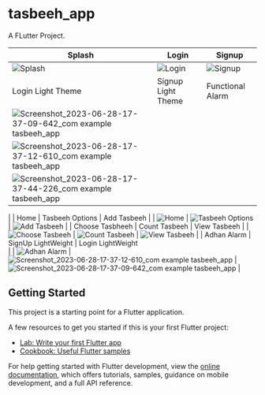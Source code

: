 # tasbeeh_app

A FLutter Project.

| Splash                                      | Login                                     | Signup                                      |
| ------------------------------------------- | ------------------------------------------- | -------------------------------------------- |
| ![Splash](https://github.com/Noman050/Tasbeeh_App/assets/107186063/80e6770a-4326-44a4-871a-354defb4f932) | ![Login](https://github.com/Noman050/Tasbeeh_App/assets/107186063/3b18a51f-5eb7-48c4-a475-5d27fd04d0ed) | ![Signup](https://github.com/Noman050/Tasbeeh_App/assets/107186063/c3edc757-5225-429b-9ddc-9bec3adbe2dd) |
| Login Light Theme                                     | Signup Light Theme                                     | Functional Alarm                                      |
| ![Screenshot_2023-06-28-17-37-09-642_com example tasbeeh_app](https://github.com/Noman050/Tasbeeh_App/assets/107186063/a3c295ce-ade9-45df-b590-bd72eac15770)
 | ![Screenshot_2023-06-28-17-37-12-610_com example tasbeeh_app](https://github.com/Noman050/Tasbeeh_App/assets/107186063/1f9376c3-5dc9-4f8e-ac96-f077704f878c)
|![Screenshot_2023-06-28-17-37-44-226_com example tasbeeh_app](https://github.com/Noman050/Tasbeeh_App/assets/107186063/a59c3e53-01ac-43af-8c15-d39c7d036a63)
 |
| Home                                      | Tasbeeh Options                                     | Add Tasbeeh                                      |
| ![Home](https://github.com/Noman050/Tasbeeh_App/assets/107186063/fe8fb735-6600-48db-8d20-4c9c4468ae25) | ![Tasbeeh Options](https://github.com/Noman050/Tasbeeh_App/assets/107186063/ba3701a2-97bc-4239-8065-ad0c277684ba) | ![Add Tasbeeh](https://github.com/Noman050/Tasbeeh_App/assets/107186063/a16630eb-10bb-4687-9aec-fa02b3d15ff6) |
| Choose Tasbheeh                                      | Count Tasbeeh                                     | View Tasbeeh                                      |
| ![Choose Tasbeeh](https://github.com/Noman050/Tasbeeh_App/assets/107186063/2612bd79-7147-4714-af1c-486fe8fbf634) | ![Count Tasbeeh](https://github.com/Noman050/Tasbeeh_App/assets/107186063/31a68643-5dec-40b1-abe5-d4bff036c7be) | ![View Tasbeeh](https://github.com/Noman050/Tasbeeh_App/assets/107186063/2951a5ba-50de-4a33-b4c0-13201fa13cc7) |
| Adhan Alarm                                          | SignUp LightWeight                                | Login LightWeight                          
       |
| ![Adhan Alarm](https://github.com/Noman050/Tasbeeh_App/assets/107186063/78d1b100-1a1b-42b2-a3a1-d3abc276abe9) | ![Screenshot_2023-06-28-17-37-12-610_com example tasbeeh_app](https://github.com/Noman050/Tasbeeh_App/assets/107186063/dc11752f-229a-4501-9fb2-e6417e6ca279) | ![Screenshot_2023-06-28-17-37-09-642_com example tasbeeh_app](https://github.com/Noman050/Tasbeeh_App/assets/107186063/e1aefb35-ff6b-4226-93e7-40cd843fa9bc) |



## Getting Started

This project is a starting point for a Flutter application.

A few resources to get you started if this is your first Flutter project:

- [Lab: Write your first Flutter app](https://docs.flutter.dev/get-started/codelab)
- [Cookbook: Useful Flutter samples](https://docs.flutter.dev/cookbook)

For help getting started with Flutter development, view the
[online documentation](https://docs.flutter.dev/), which offers tutorials,
samples, guidance on mobile development, and a full API reference.
